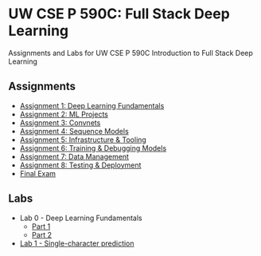 # UW CSE P 590C: Full Stack Deep Learning
Assignments and Labs for UW CSE P 590C Introduction to Full Stack Deep Learning

## Assignments

* [Assignment 1: Deep Learning Fundamentals](./Assignments/Assignment1-DeepLearningFundamentals.md)
* [Assignment 2: ML Projects](./Assignments/Assignment2-MLProjects.md)
* [Assignment 3: Convnets](./Assignments/Assignment3-Convnets.md)
* [Assignment 4: Sequence Models](./Assignments/Assignment4-SequenceModels.md)
* [Assignment 5: Infrastructure & Tooling](./Assignments/Assignment5-InfrastructureTooling.md)
* [Assignment 6: Training & Debugging Models](./Assignments/Assignment6-TrainingDebuggingModels.md)
* [Assignment 7: Data Management](./Assignments/Assignment7-DataManagement.md)
* [Assignment 8: Testing & Deployment](./Assignments/Assignment8-TestingDeployment.md)
* [Final Exam](./Assignments/FinalExam.md)

## Labs

* Lab 0 - Deep Learning Fundamentals
    * [Part 1](./Labs/Lab0-DeepLearningFundamentals(Part1).ipynb)
    * [Part 2](./Labs/Lab0-DeepLearningFundamentals(Part2).ipynb)
* [Lab 1 - Single-character prediction](./Labs/fsdl-text-recognizer-project/lab1)

